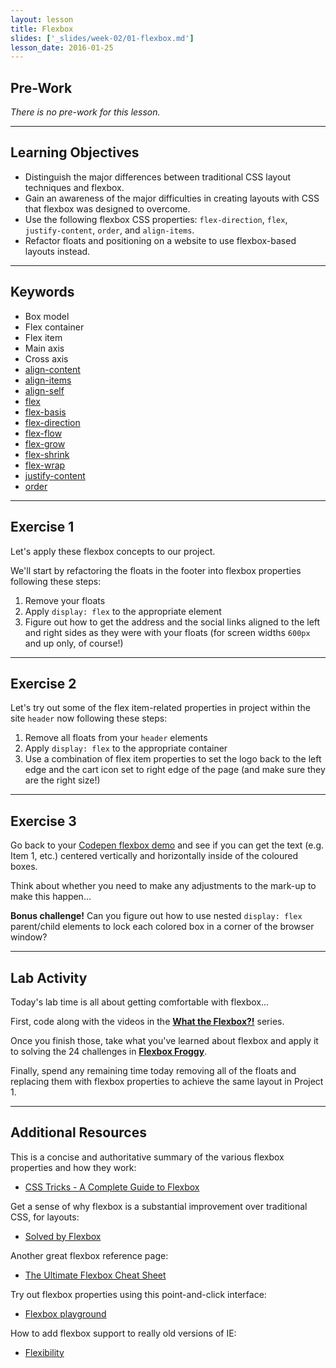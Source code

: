 ```yaml
---
layout: lesson
title: Flexbox
slides: ['_slides/week-02/01-flexbox.md']
lesson_date: 2016-01-25
---
```


## Pre-Work

*There is no pre-work for this lesson.*

---

## Learning Objectives

- Distinguish the major differences between traditional CSS layout techniques and flexbox.
- Gain an awareness of the major difficulties in creating layouts with CSS that flexbox was designed to overcome.
- Use the following flexbox CSS properties: `flex-direction`, `flex`, `justify-content`, `order`, and `align-items`.
- Refactor floats and positioning on a website to use flexbox-based layouts instead.

---

## Keywords

- Box model
- Flex container
- Flex item
- Main axis
- Cross axis
- [align-content](https://developer.mozilla.org/en-US/docs/Web/CSS/align-content)
- [align-items](https://developer.mozilla.org/en-US/docs/Web/CSS/align-items)
- [align-self](https://developer.mozilla.org/en-US/docs/Web/CSS/align-self)
- [flex](https://developer.mozilla.org/en-US/docs/Web/CSS/flex)
- [flex-basis](https://developer.mozilla.org/en-US/docs/Web/CSS/flex-basis)
- [flex-direction](https://developer.mozilla.org/en-US/docs/Web/CSS/flex-direction)
- [flex-flow](https://developer.mozilla.org/en-US/docs/Web/CSS/flex-flow)
- [flex-grow](https://developer.mozilla.org/en-US/docs/Web/CSS/flex-grow)
- [flex-shrink](https://developer.mozilla.org/en-US/docs/Web/CSS/flex-shrink)
- [flex-wrap](https://developer.mozilla.org/en-US/docs/Web/CSS/flex-wrap)
- [justify-content](https://developer.mozilla.org/en-US/docs/Web/CSS/justify-content)
- [order](https://developer.mozilla.org/en-US/docs/Web/CSS/order)

---

## Exercise 1

Let's apply these flexbox concepts to our project.

We'll start by refactoring the floats in the footer into flexbox properties following these steps:

1. Remove your floats
2. Apply `display: flex` to the appropriate element
3. Figure out how to get the address and the social links aligned to the left and right sides as they were with your floats (for screen widths `600px` and up only, of course!)

---

## Exercise 2

Let's try out some of the flex item-related properties in project within the site `header` now following these steps:

1. Remove all floats from your `header` elements
2. Apply `display: flex` to the appropriate container
3. Use a combination of flex item properties to set the logo back to the left edge and the cart icon set to right edge of the page (and make sure they are the right size!)

---

## Exercise 3

Go back to your [Codepen flexbox demo](http://codepen.io/redacademy/pen/eJyXPy?editors=1100) and see if you can get the text (e.g. Item 1, etc.) centered vertically and horizontally inside of the coloured boxes.

Think about whether you need to make any adjustments to the mark-up to make this happen...

**Bonus challenge!** Can you figure out how to use nested `display: flex` parent/child elements to lock each colored box in a corner of the browser window?

---

## Lab Activity

Today's lab time is all about getting comfortable with flexbox...

First, code along with the videos in the **[What the Flexbox?!](http://flexbox.io/#/)** series.

Once you finish those, take what you've learned about flexbox and apply it to solving the 24 challenges in **[Flexbox Froggy](http://flexboxfroggy.com/)**.

Finally, spend any remaining time today removing all of the floats and replacing them with flexbox properties to achieve the same layout in Project 1.

---

## Additional Resources

This is a concise and authoritative summary of the various flexbox properties and how they work:

- [CSS Tricks - A Complete Guide to Flexbox](https://css-tricks.com/snippets/css/a-guide-to-flexbox/)

Get a sense of why flexbox is a substantial improvement over traditional CSS, for layouts:

- [Solved by Flexbox](https://philipwalton.github.io/solved-by-flexbox/)

Another great flexbox reference page:

- [The Ultimate Flexbox Cheat Sheet](http://www.sketchingwithcss.com/samplechapter/cheatsheet.html)

Try out flexbox properties using this point-and-click interface:

- [Flexbox playground](http://codepen.io/enxaneta/full/adLPwv/)

How to add flexbox support to really old versions of IE:

- [Flexibility](https://github.com/10up/flexibility)

